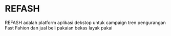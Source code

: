 # REFASH
REFASH adalah platform aplikasi dekstop untuk campaign tren pengurangan Fast Fahion dan jual beli pakaian bekas layak pakai
